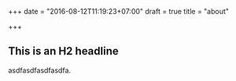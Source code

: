+++
date = "2016-08-12T11:19:23+07:00"
draft = true
title = "about"

+++


## This is an H2 headline

asdfasdfasdfasdfa.
